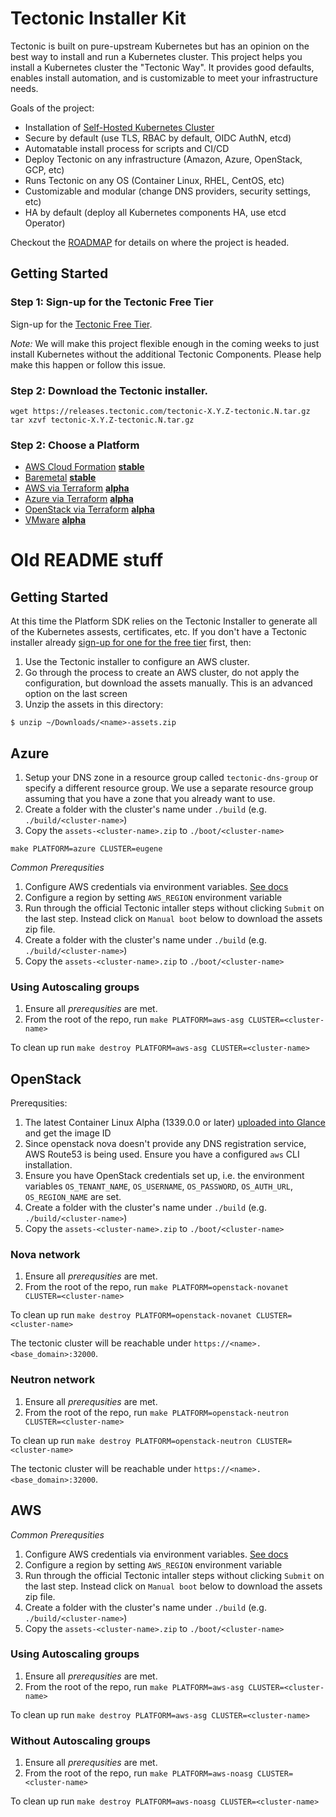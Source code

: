 # Tectonic Installer Kit

Tectonic is built on pure-upstream Kubernetes but has an opinion on the best way to install and run a Kubernetes cluster. This project helps you install a Kubernetes cluster the "Tectonic Way". It provides good defaults, enables install automation, and is customizable to meet your infrastructure needs.

Goals of the project:

- Installation of [Self-Hosted Kubernetes Cluster](https://github.com/kubernetes/community/blob/master/contributors/design-proposals/self-hosted-kubernetes.md)
- Secure by default (use TLS, RBAC by default, OIDC AuthN, etcd)
- Automatable install process for scripts and CI/CD
- Deploy Tectonic on any infrastructure (Amazon, Azure, OpenStack, GCP, etc)
- Runs Tectonic on any OS (Container Linux, RHEL, CentOS, etc)
- Customizable and modular (change DNS providers, security settings, etc)
- HA by default (deploy all Kubernetes components HA, use etcd Operator)

Checkout the [ROADMAP](ROADMAP.md) for details on where the project is headed.

## Getting Started

### Step 1: Sign-up for the Tectonic Free Tier

Sign-up for the [Tectonic Free Tier](https://coreos.com/tectonic).

*Note:* We will make this project flexible enough in the coming weeks to just install Kubernetes without the additional Tectonic Components. Please help make this happen or follow this issue.

### Step 2: Download the Tectonic installer.

```
wget https://releases.tectonic.com/tectonic-X.Y.Z-tectonic.N.tar.gz
tar xzvf tectonic-X.Y.Z-tectonic.N.tar.gz
```

### Step 2: Choose a Platform

- [AWS Cloud Formation](https://coreos.com/tectonic/docs/latest/install/aws/) [**stable**][platform-lifecycle]
- [Baremetal](https://coreos.com/tectonic/docs/latest/install/bare-metal/) [**stable**][platform-lifecycle]
- [AWS via Terraform](aws/README.md) [**alpha**][platform-lifecycle]
- [Azure via Terraform](azure/README.md) [**alpha**][platform-lifecycle]
- [OpenStack via Terraform](openstack/README.md) [**alpha**][platform-lifecycle]
- [VMware](vmware/README.md) [**alpha**][platform-lifecycle]

# Old README stuff

## Getting Started

At this time the Platform SDK relies on the Tectonic Installer to generate all of the Kubernetes assests, certificates, etc. If you don't have a Tectonic installer already [sign-up for one for the free tier](https://coreos.com/tectonic) first, then:

1. Use the Tectonic installer to configure an AWS cluster.
2. Go through the process to create an AWS cluster, do not apply the configuration, but download the assets manually. This is an advanced option on the last screen
3. Unzip the assets in this directory:

```
$ unzip ~/Downloads/<name>-assets.zip
```

## Azure

1. Setup your DNS zone in a resource group called `tectonic-dns-group` or specify a different resource group. We use a separate resource group assuming that you have a zone that you already want to use.
1. Create a folder with the cluster's name under `./build` (e.g. `./build/<cluster-name>`)
1. Copy the `assets-<cluster-name>.zip` to `./boot/<cluster-name>`

```
make PLATFORM=azure CLUSTER=eugene
```

*Common Prerequsities*

1. Configure AWS credentials via environment variables.
[See docs](http://docs.aws.amazon.com/cli/latest/userguide/cli-chap-getting-started.html#cli-environment)
1. Configure a region by setting `AWS_REGION` environment variable
1. Run through the official Tectonic intaller steps without clicking `Submit` on the last step. 
Instead click on `Manual boot` below to download the assets zip file.
1. Create a folder with the cluster's name under `./build` (e.g. `./build/<cluster-name>`)
1. Copy the `assets-<cluster-name>.zip` to `./boot/<cluster-name>`

### Using Autoscaling groups

1. Ensure all *prerequsities* are met.
1. From the root of the repo, run `make PLATFORM=aws-asg CLUSTER=<cluster-name>`

To clean up run `make destroy PLATFORM=aws-asg CLUSTER=<cluster-name>`


## OpenStack

Prerequsities:

1. The latest Container Linux Alpha (1339.0.0 or later) [uploaded into Glance](https://coreos.com/os/docs/latest/booting-on-openstack.html) and get the image ID
1. Since openstack nova doesn't provide any DNS registration service, AWS Route53 is being used.
Ensure you have a configured `aws` CLI installation.
1. Ensure you have OpenStack credentials set up, i.e. the environment variables `OS_TENANT_NAME`, `OS_USERNAME`, `OS_PASSWORD`, `OS_AUTH_URL`, `OS_REGION_NAME` are set.
1. Create a folder with the cluster's name under `./build` (e.g. `./build/<cluster-name>`)
1. Copy the `assets-<cluster-name>.zip` to `./boot/<cluster-name>`

### Nova network

1. Ensure all *prerequsities* are met.
1. From the root of the repo, run `make PLATFORM=openstack-novanet CLUSTER=<cluster-name>`

To clean up run `make destroy PLATFORM=openstack-novanet CLUSTER=<cluster-name>`

The tectonic cluster will be reachable under `https://<name>.<base_domain>:32000`.

### Neutron network

1. Ensure all *prerequsities* are met.
1. From the root of the repo, run `make PLATFORM=openstack-neutron CLUSTER=<cluster-name>`

To clean up run `make destroy PLATFORM=openstack-neutron CLUSTER=<cluster-name>`

The tectonic cluster will be reachable under `https://<name>.<base_domain>:32000`.

## AWS

*Common Prerequsities*

1. Configure AWS credentials via environment variables. 
[See docs](http://docs.aws.amazon.com/cli/latest/userguide/cli-chap-getting-started.html#cli-environment)
1. Configure a region by setting `AWS_REGION` environment variable
1. Run through the official Tectonic intaller steps without clicking `Submit` on the last step. 
Instead click on `Manual boot` below to download the assets zip file.
1. Create a folder with the cluster's name under `./build` (e.g. `./build/<cluster-name>`)
1. Copy the `assets-<cluster-name>.zip` to `./boot/<cluster-name>`

### Using Autoscaling groups

1. Ensure all *prerequsities* are met.
1. From the root of the repo, run `make PLATFORM=aws-asg CLUSTER=<cluster-name>`

To clean up run `make destroy PLATFORM=aws-asg CLUSTER=<cluster-name>`

### Without Autoscaling groups

1. Ensure all *prerequsities* are met.
1. From the root of the repo, run `make PLATFORM=aws-noasg CLUSTER=<cluster-name>`

To clean up run `make destroy PLATFORM=aws-noasg CLUSTER=<cluster-name>`

[platform-lifecycle]: Documentation/platform-lifecycle.md
